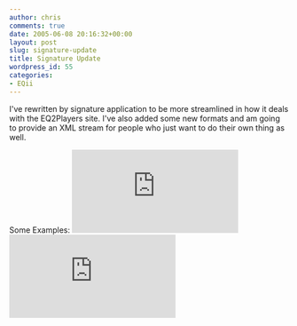 ```yaml
---
author: chris
comments: true
date: 2005-06-08 20:16:32+00:00
layout: post
slug: signature-update
title: Signature Update
wordpress_id: 55
categories:
- EQii
---
```


I've rewritten by signature application to be more streamlined in how it deals with the EQ2Players site. I've also added some new formats and am going to provide an XML stream for people who just want to do their own thing as well.

Some Examples:
![](http://phatboyg.com/eq2sig/sig.php?playerId=109225106&noframe&invert)
![](http://phatboyg.com/eq2sig/sig.php?playerId=232789106&noframe&invert&notrade)


